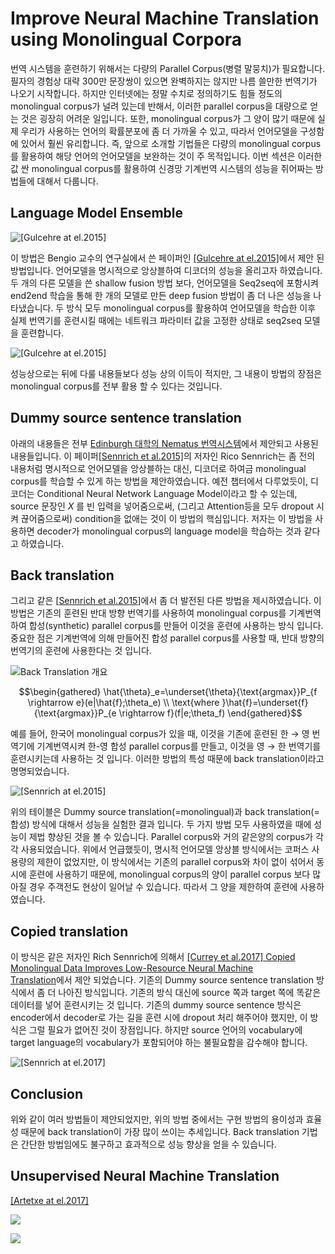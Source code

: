 # Improve Neural Machine Translation using Monolingual Corpora

번역 시스템을 훈련하기 위해서는 다량의 Parallel Corpus(병렬 말뭉치)가 필요합니다. 필자의 경험상 대략 300만 문장쌍이 있으면 완벽하지는 않지만 나름 쓸만한 번역기가 나오기 시작합니다. 하지만 인터넷에는 정말 수치로 정의하기도 힘들 정도의 monolingual corpus가 널려 있는데 반해서, 이러한 parallel corpus을 대량으로 얻는 것은 굉장히 어려운 일입니다. 또한, monolingual corpus가 그 양이 많기 때문에 실제 우리가 사용하는 언어의 확률분포에 좀 더 가까울 수 있고, 따라서 언어모델을 구성함에 있어서 훨씬 유리합니다. 즉, 앞으로 소개할 기법들은 다량의 monolingual corpus를 활용하여 해당 언어의 언어모델을 보완하는 것이 주 목적입니다. 이번 섹션은 이러한 값 싼 monolingual corpus를 활용하여 신경망 기계번역 시스템의 성능을 쥐어짜는 방법들에 대해서 다룹니다.

## Language Model Ensemble

![[[Gulcehre at el.2015]](https://arxiv.org/pdf/1503.03535.pdf)](../assets/nmt_with_lm_ensemble.png)  

이 방법은 Bengio 교수의 연구실에서 쓴 페이퍼인 [[Gulcehre at el.2015]](https://arxiv.org/pdf/1503.03535.pdf)에서 제안 된 방법입니다. 언어모델을 명시적으로 앙상블하여 디코더의 성능을 올리고자 하였습니다. 두 개의 다른 모델을 쓴 shallow fusion 방법 보다, 언어모델을 Seq2seq에 포함시켜 end2end 학습을 통해 한 개의 모델로 만든 deep fusion 방법이 좀 더 나은 성능을 나타냈습니다. 두 방식 모두 monolingual corpus를 활용하여 언어모델을 학습한 이후 실제 번역기를 훈련시킬 때에는 네트워크 파라미터 값을 고정한 상태로 seq2seq 모델을 훈련합니다.

![[[Gulcehre at el.2015]](https://arxiv.org/pdf/1503.03535.pdf)](../assets/nmt_with_lm_ensemble_evaluation.png)  

성능상으로는 뒤에 다룰 내용들보다 성능 상의 이득이 적지만, 그 내용이 방법의 장점은 monolingual corpus를 전부 활용 할 수 있다는 것입니다.

## Dummy source sentence translation

아래의 내용들은 전부 [Edinburgh 대학의 Nematus 번역시스템](https://arxiv.org/pdf/1708.00726.pdf)에서 제안되고 사용된 내용들입니다. 이 페이퍼[[Sennrich et al.2015]](https://arxiv.org/pdf/1511.06709.pdf)의 저자인 Rico Sennrich는 좀 전의 내용처럼 명시적으로 언어모델을 앙상블하는 대신, 디코더로 하여금 monolingual corpus를 학습할 수 있게 하는 방법을 제안하였습니다. 예전 챕터에서 다루었듯이, 디코더는 Conditional Neural Network Language Model이라고 할 수 있는데, source 문장인 $X$ 를 빈 입력을 넣어줌으로써, (그리고 Attention등을 모두 dropout 시켜 끊어줌으로써) condition을 없애는 것이 이 방법의 핵심입니다. 저자는 이 방법을 사용하면 decoder가 monolingual corpus의 language model을 학습하는 것과 같다고 하였습니다.

## Back translation

그리고 같은 [[Sennrich et al.2015](https://arxiv.org/pdf/1511.06709.pdf)]에서 좀 더 발전된 다른 방법을 제시하였습니다. 이 방법은 기존의 훈련된 반대 방향 번역기를 사용하여 monolingual corpus를 기계번역하여 합성(synthetic) parallel corpus를 만들어 이것을 훈련에 사용하는 방식 입니다. 중요한 점은 기계번역에 의해 만들어진 합성 parallel corpus를 사용할 때, 반대 방향의 번역기의 훈련에 사용한다는 것 입니다.

![Back Translation 개요](../assets/nmt_back_translation_overview.png)

$$\begin{gathered}
\hat{\theta}_e=\underset{\theta}{\text{argmax}}P_{f \rightarrow e}(e|\hat{f};\theta_e) \\
\text{where }\hat{f}=\underset{f}{\text{argmax}}P_{e \rightarrow f}(f|e;\theta_f)
\end{gathered}$$

예를 들어, 한국어 monolingual corpus가 있을 때, 이것을 기존에 훈련된 한 $\rightarrow$ 영 번역기에 기계번역시켜 한-영 합성 parallel corpus를 만들고, 이것을 영 $\rightarrow$ 한 번역기를 훈련시키는데 사용하는 것 입니다. 이러한 방법의 특성 때문에 back translation이라고 명명되었습니다.

![[[Sennrich at el.2015]](https://arxiv.org/pdf/1511.06709.pdf)](../assets/nmt_back_translation.png)  

위의 테이블은 Dummy source translation(=monolingual)과 back translation(=합성) 방식에 대해서 성능을 실험한 결과 입니다. 두 가지 방법 모두 사용하였을 때에 성능이 제법 향상된 것을 볼 수 있습니다. Parallel corpus와 거의 같은양의 corpus가 각각 사용되었습니다. 위에서 언급했듯이, 명시적 언어모델 앙상블 방식에서는 코퍼스 사용량의 제한이 없었지만, 이 방식에서는 기존의 parallel corpus와 차이 없이 섞어서 동시에 훈련에 사용하기 때문에, monolingual corpus의 양이 parallel corpus 보다 많아질 경우 주객전도 현상이 일어날 수 있습니다. 따라서 그 양을 제한하여 훈련에 사용하였습니다.

## Copied translation

이 방식은 같은 저자인 Rich Sennrich에 의해서 [[Currey et al.2017] Copied Monolingual Data Improves Low-Resource Neural Machine  
Translation](https://kheafield.com/papers/edinburgh/copy_paper.pdf)에서 제안 되었습니다. 기존의 Dummy source sentence translation 방식에서 좀 더 나아진 방식입니다. 기존의 방식 대신에 source 쪽과 target 쪽에 똑같은 데이터를 넣어 훈련시키는 것 입니다. 기존의 dummy source sentence 방식은 encoder에서 decoder로 가는 길을 훈련 시에 dropout 처리 해주어야 했지만, 이 방식은 그럴 필요가 없어진 것이 장점입니다. 하지만 source 언어의 vocabulary에 target language의 vocabulary가 포함되어야 하는 불필요함을 감수해야 합니다.

![[[Sennrich at el.2017]](https://arxiv.org/pdf/1708.00726.pdf)](../assets/nmt_copied_translation.png)  

## Conclusion

위와 같이 여러 방법들이 제안되었지만, 위의 방법 중에서는 구현 방법의 용이성과 효율성 때문에 back translation이 가장 많이 쓰이는 추세입니다. Back translation 기법은 간단한 방법임에도 불구하고 효과적으로 성능 향상을 얻을 수 있습니다.

## Unsupervised Neural Machine Translation

[[Artetxe at el.2017]](https://arxiv.org/pdf/1710.11041.pdf)

![](../assets/rl-unsupervised-nmt-1.png)

![](../assets/rl-unsupervised-nmt-2.png)
